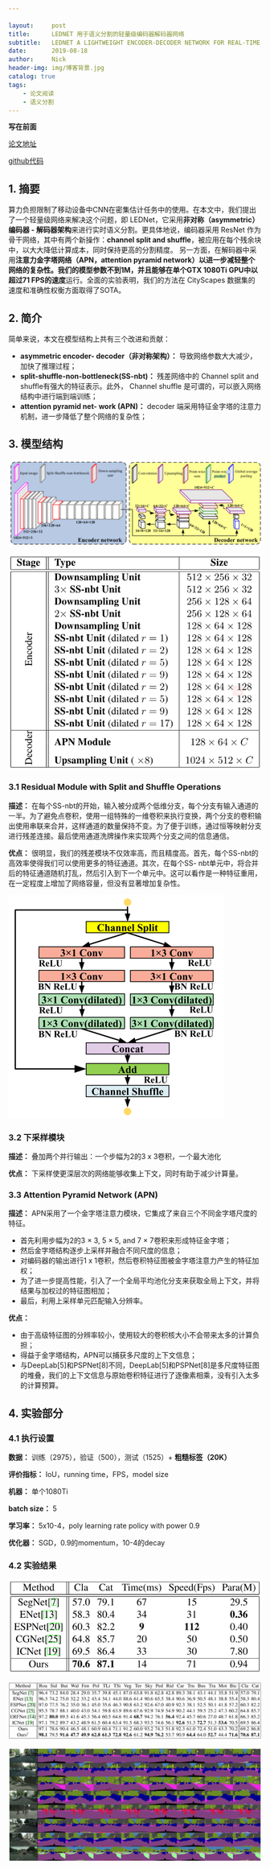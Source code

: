 ```yaml
---

layout:     post
title:      LEDNET 用于语义分割的轻量级编码器解码器网络
subtitle:   LEDNET A LIGHTWEIGHT ENCODER-DECODER NETWORK FOR REAL-TIME SEMANTIC SEGMENTATION
date:       2019-08-18
author:     Nick
header-img: img/博客背景.jpg
catalog: true
tags:
    - 论文阅读
    - 语义分割
---
```


**写在前面**

[论文地址](https://arxiv.org/abs/1905.02423)

[github代码](https://github.com/xiaoyufenfei/LEDNet#Resuming-training-if-decoder-part-broken)

## 1.  摘要

算力负担限制了移动设备中CNN在密集估计任务中的使用。在本文中，我们提出了一个轻量级网络来解决这个问题，即 LEDNet，它采用**非对称（asymmetric）编码器 - 解码器架构**来进行实时语义分割。更具体地说，编码器采用 ResNet 作为骨干网络，其中有两个新操作：**channel split and shuffle**，被应用在每个残余块中，以大大降低计算成本，同时保持更高的分割精度。 另一方面，在解码器中采用**注意力金字塔网络（APN，attention pyramid network）**以进一步减轻整个网络的复杂性。我们的模型参数不到1M，并且能够在**单个GTX 1080Ti GPU中以超过71 FPS的速度**运行。全面的实验表明，我们的方法在 CityScapes 数据集的速度和准确性权衡方面取得了SOTA。

## 2. 简介

简单来说，本文在模型结构上共有三个改进和贡献：

* **asymmetric encoder- decoder（非对称架构）：** 导致网络参数大大减少，加快了推理过程；
* **split-shuffle-non-bottleneck(SS-nbt)：** 残差网络中的 Channel split and shuffle有强大的特征表示。此外， Channel shuffle 是可谓的，可以嵌入网络结构中进行端到端训练；
* **attention pyramid net- work (APN)：** decoder 端采用特征金字塔的注意力机制，进一步降低了整个网络的复杂性；

## 3. 模型结构

![img](/img/2019-08-18-1.png)

![2019-08-18-2](/img/2019-08-18-2.png)

### 3.1 Residual Module with Split and Shuffle Operations
**描述：** 在每个SS-nbt的开始，输入被分成两个低维分支，每个分支有输入通道的一半。为了避免点卷积，使用一组特殊的一维卷积来执行变换，两个分支的卷积输出使用串联来合并，这样通道的数量保持不变。为了便于训练，通过恒等映射分支进行残差连接。最后使用通道洗牌操作来实现两个分支之间的信息通信。

**优点：** 很明显，我们的残差模块不仅效率高，而且精度高。首先，每个SS-nbt的高效率使得我们可以使用更多的特征通道。其次，在每个SS- nbt单元中，将合并后的特征通道随机打乱，然后引入到下一个单元中。这可以看作是一种特征重用，在一定程度上增加了网络容量，但没有显著增加复杂性。

![img](/img/2019-08-18-6.png)

### 3.2  下采样模块

**描述：** 叠加两个并行输出：一个步幅为2的3 x 3卷积，一个最大池化

**优点：** 下采样使更深层次的网络能够收集上下文，同时有助于减少计算量。

### 3.3 Attention Pyramid Network (APN)

**描述：** APN采用了一个金字塔注意力模块，它集成了来自三个不同金字塔尺度的特征。

* 首先利用步幅为2的3 × 3, 5 × 5, and 7 × 7卷积来形成特征金字塔；
* 然后金字塔结构逐步上采样并融合不同尺度的信息；
* 对编码器的输出进行1 x 1卷积，然后卷积特征图被金字塔注意力产生的特征加权；
* 为了进一步提高性能，引入了一个全局平均池化分支来获取全局上下文，并将结果与加权过的特征图相加；
* 最后，利用上采样单元匹配输入分辨率。

**优点：**

* 由于高级特征图的分辨率较小，使用较大的卷积核大小不会带来太多的计算负担；
* 得益于金字塔结构，APN可以捕获多尺度的上下文信息；
* 与DeepLab[5]和PSPNet[8]不同，DeepLab[5]和PSPNet[8]是多尺度特征图的堆叠，我们的上下文信息与原始卷积特征进行了逐像素相乘，没有引入太多的计算预算。

## 4. 实验部分

### 4.1 执行设置

**数据：** 训练（2975），验证（500），测试（1525）+ **粗糙标签（20K）**

**评价指标：** IoU，running time，FPS，model size

**机器：** 单个1080Ti

**batch size：** 5

**学习率：** 5x10-4，poly learning rate policy with power 0.9

**优化器：** SGD，0.9的momentum，10-4的decay

### 4.2 实验结果

![2019-08-18-3](/img/2019-08-18-3.png)

![2019-08-18-4](/img/2019-08-18-4.png)

![2019-08-18-5](/img/2019-08-18-5.png)
